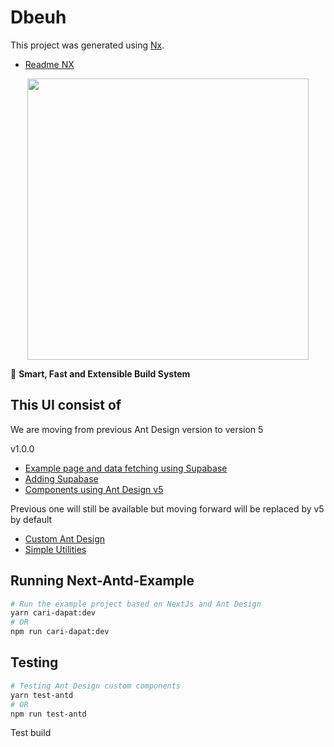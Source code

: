 # Dbeuh

This project was generated using [Nx](https://nx.dev).

- [Readme NX](/README-NX.md)

<p style="text-align: center;"><img src="https://raw.githubusercontent.com/nrwl/nx/master/images/nx-logo.png" width="450"></p>

🔎 **Smart, Fast and Extensible Build System**

## This UI consist of

We are moving from previous Ant Design version to version 5

v1.0.0

- [Example page and data fetching using Supabase](/apps/next-antd-v5/README.md)
- [Adding Supabase](/libs/utils/README.md)
- [Components using Ant Design v5](/libs/antd-v5/README.md)

Previous one will still be available but moving forward will be replaced by v5 by default

- [Custom Ant Design](/libs/antd/README.md)
- [Simple Utilities](/libs/utils/README.md)

## Running Next-Antd-Example

```bash
# Run the example project based on NextJs and Ant Design
yarn cari-dapat:dev
# OR
npm run cari-dapat:dev
```

## Testing

```bash
# Testing Ant Design custom components
yarn test-antd
# OR
npm run test-antd
```

Test build

